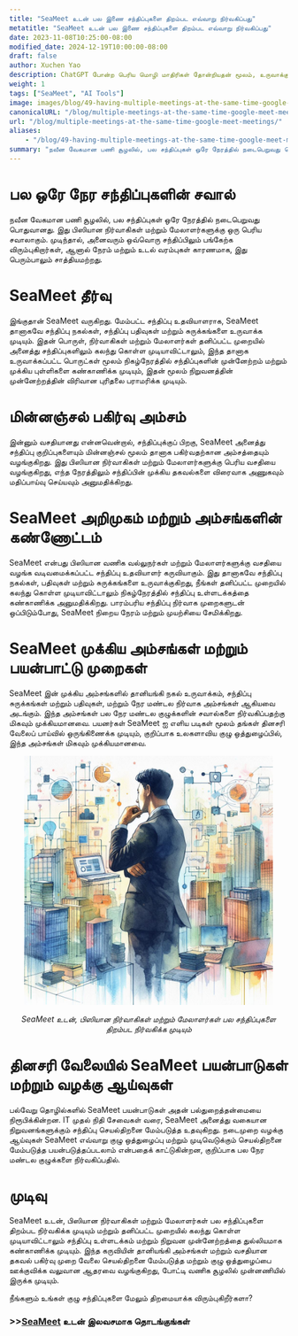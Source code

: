 ```yaml
---
title: "SeaMeet உடன் பல இணை சந்திப்புகளை திறம்பட எவ்வாறு நிர்வகிப்பது"
metatitle: "SeaMeet உடன் பல இணை சந்திப்புகளை திறம்பட எவ்வாறு நிர்வகிப்பது"
date: 2023-11-08T10:25:00-08:00
modified_date: 2024-12-19T10:00:00-08:00
draft: false
author: Xuchen Yao
description: ChatGPT போன்ற பெரிய மொழி மாதிரிகள் தோன்றியதன் மூலம், உருவாக்கும் AI புதிய ஆய்வு களங்களைத் திறந்துள்ளது. AI பேச்சு அங்கீகாரத்துடன் இணைக்கப்படும்போது, நிகழ்நேர சந்திப்பு பகுப்பாய்வுக்கு முன்னெப்போதும் இல்லாத சாத்தியங்களை வழங்குகிறது. ஆனால் தினசரி வணிக நடவடிக்கைகளுக்கு இதன் பொருள் என்ன? சந்திப்பு பதிவுகளின் நிகழ்நேர பகுப்பாய்வு நிறுவனங்கள் செயல்திறன் மற்றும் தொடர்பு தரத்தை மேம்படுத்துவதற்கான ஒரு முக்கிய கருவியாக மாறியுள்ளது. நிகழ்நேர பகுப்பாய்வு மூலம், நிறுவனங்கள் ஒவ்வொரு விவாதமும் துல்லியமாக ஆவணப்படுத்தப்படுவதை உறுதி செய்யலாம், இது முடிவெடுக்கும் செயல்முறையை மேலும் திறமையான மற்றும் துல்லியமாக்குகிறது.
weight: 1
tags: ["SeaMeet", "AI Tools"]
image: images/blog/49-having-multiple-meetings-at-the-same-time-google-meet-meetings/49-having-multiple-meetings-at-the-same-time-google-meet-meetings.jpeg
canonicalURL: "/blog/multiple-meetings-at-the-same-time-google-meet-meetings/"
url: "/blog/multiple-meetings-at-the-same-time-google-meet-meetings/"
aliases:
    - "/blog/49-having-multiple-meetings-at-the-same-time-google-meet-meetings/"
summary: "நவீன வேகமான பணி சூழலில், பல சந்திப்புகள் ஒரே நேரத்தில் நடைபெறுவது பொதுவானது. இது பிஸியான நிர்வாகிகள் மற்றும் மேலாளர்களுக்கு ஒரு பெரிய சவாலாகும். முடிந்தால், அனைவரும் ஒவ்வொரு சந்திப்பிலும் பங்கேற்க விரும்புகிறார்கள், ஆனால் நேரம் மற்றும் உடல் வரம்புகள் காரணமாக, இது பெரும்பாலும் சாத்தியமற்றது."
---
```


# பல ஒரே நேர சந்திப்புகளின் சவால்
நவீன வேகமான பணி சூழலில், பல சந்திப்புகள் ஒரே நேரத்தில் நடைபெறுவது பொதுவானது. இது பிஸியான நிர்வாகிகள் மற்றும் மேலாளர்களுக்கு ஒரு பெரிய சவாலாகும். முடிந்தால், அனைவரும் ஒவ்வொரு சந்திப்பிலும் பங்கேற்க விரும்புகிறார்கள், ஆனால் நேரம் மற்றும் உடல் வரம்புகள் காரணமாக, இது பெரும்பாலும் சாத்தியமற்றது.

# SeaMeet தீர்வு
இங்குதான் SeaMeet வருகிறது. மேம்பட்ட சந்திப்பு உதவியாளராக, SeaMeet தானாகவே சந்திப்பு நகல்கள், சந்திப்பு பதிவுகள் மற்றும் சுருக்கங்களை உருவாக்க முடியும். இதன் பொருள், நிர்வாகிகள் மற்றும் மேலாளர்கள் தனிப்பட்ட முறையில் அனைத்து சந்திப்புகளிலும் கலந்து கொள்ள முடியாவிட்டாலும், இந்த தானாக உருவாக்கப்பட்ட பொருட்கள் மூலம் நிகழ்நேரத்தில் சந்திப்புகளின் முன்னேற்றம் மற்றும் முக்கிய புள்ளிகளை கண்காணிக்க முடியும், இதன் மூலம் நிறுவனத்தின் முன்னேற்றத்தின் விரிவான புரிதலை பராமரிக்க முடியும்.

# மின்னஞ்சல் பகிர்வு அம்சம்
இன்னும் வசதியானது என்னவென்றால், சந்திப்புக்குப் பிறகு, SeaMeet அனைத்து சந்திப்பு குறிப்புகளையும் மின்னஞ்சல் மூலம் தானாக பகிர்வதற்கான அம்சத்தையும் வழங்குகிறது. இது பிஸியான நிர்வாகிகள் மற்றும் மேலாளர்களுக்கு பெரிய வசதியை வழங்குகிறது, எந்த நேரத்திலும் சந்திப்பின் முக்கிய தகவல்களை விரைவாக அணுகவும் மதிப்பாய்வு செய்யவும் அனுமதிக்கிறது.

# SeaMeet அறிமுகம் மற்றும் அம்சங்களின் கண்ணோட்டம்
SeaMeet என்பது பிஸியான வணிக வல்லுநர்கள் மற்றும் மேலாளர்களுக்கு வசதியை வழங்க வடிவமைக்கப்பட்ட சந்திப்பு உதவியாளர் கருவியாகும். இது தானாகவே சந்திப்பு நகல்கள், பதிவுகள் மற்றும் சுருக்கங்களை உருவாக்குகிறது, நீங்கள் தனிப்பட்ட முறையில் கலந்து கொள்ள முடியாவிட்டாலும் நிகழ்நேரத்தில் சந்திப்பு உள்ளடக்கத்தை கண்காணிக்க அனுமதிக்கிறது. பாரம்பரிய சந்திப்பு நிர்வாக முறைகளுடன் ஒப்பிடும்போது, SeaMeet நிறைய நேரம் மற்றும் முயற்சியை சேமிக்கிறது.

# SeaMeet முக்கிய அம்சங்கள் மற்றும் பயன்பாட்டு முறைகள்
SeaMeet இன் முக்கிய அம்சங்களில் தானியங்கி நகல் உருவாக்கம், சந்திப்பு சுருக்கங்கள் மற்றும் பதிவுகள், மற்றும் நேர மண்டல நிர்வாக அம்சங்கள் ஆகியவை அடங்கும். இந்த அம்சங்கள் பல நேர மண்டல குழுக்களின் சவால்களை நிர்வகிப்பதற்கு மிகவும் முக்கியமானவை. பயனர்கள் SeaMeet ஐ எளிய படிகள் மூலம் தங்கள் தினசரி வேலைப் பாய்வில் ஒருங்கிணைக்க முடியும், குறிப்பாக உலகளாவிய குழு ஒத்துழைப்பில், இந்த அம்சங்கள் மிகவும் முக்கியமானவை.

<center>
<img height="450px" src="/images/blog/49-having-multiple-meetings-at-the-same-time-google-meet-meetings/1-how-to-stay-on-top-of-all-meetings.jpeg" alt="SeaMeet உடன், பிஸியான நிர்வாகிகள் மற்றும் மேலாளர்கள் பல சந்திப்புகளை திறம்பட நிர்வகிக்க முடியும்"/>

*SeaMeet உடன், பிஸியான நிர்வாகிகள் மற்றும் மேலாளர்கள் பல சந்திப்புகளை திறம்பட நிர்வகிக்க முடியும்*
</center>

# தினசரி வேலையில் SeaMeet பயன்பாடுகள் மற்றும் வழக்கு ஆய்வுகள்
பல்வேறு தொழில்களில் SeaMeet பயன்பாடுகள் அதன் பல்துறைத்தன்மையை நிரூபிக்கின்றன. IT முதல் நிதி சேவைகள் வரை, SeaMeet அனைத்து வகையான நிறுவனங்களுக்கும் சந்திப்பு செயல்திறனை மேம்படுத்த உதவுகிறது. நடைமுறை வழக்கு ஆய்வுகள் SeaMeet எவ்வாறு குழு ஒத்துழைப்பு மற்றும் முடிவெடுக்கும் செயல்திறனை மேம்படுத்த பயன்படுத்தப்படலாம் என்பதைக் காட்டுகின்றன, குறிப்பாக பல நேர மண்டல குழுக்களை நிர்வகிப்பதில்.

# முடிவு
SeaMeet உடன், பிஸியான நிர்வாகிகள் மற்றும் மேலாளர்கள் பல சந்திப்புகளை திறம்பட நிர்வகிக்க முடியும் மற்றும் தனிப்பட்ட முறையில் கலந்து கொள்ள முடியாவிட்டாலும் சந்திப்பு உள்ளடக்கம் மற்றும் நிறுவன முன்னேற்றத்தை துல்லியமாக கண்காணிக்க முடியும். இந்த கருவியின் தானியங்கி அம்சங்கள் மற்றும் வசதியான தகவல் பகிர்வு முறை வேலை செயல்திறனை மேம்படுத்த மற்றும் குழு ஒத்துழைப்பை ஊக்குவிக்க வலுவான ஆதரவை வழங்குகிறது, போட்டி வணிக சூழலில் முன்னணியில் இருக்க முடியும்.

நீங்களும் உங்கள் குழு சந்திப்புகளை மேலும் திறமையாக்க விரும்புகிறீர்களா?

### >>[SeaMeet](https://meet.seasalt.ai/?utm_source=blog) உடன் இலவசமாக தொடங்குங்கள் 